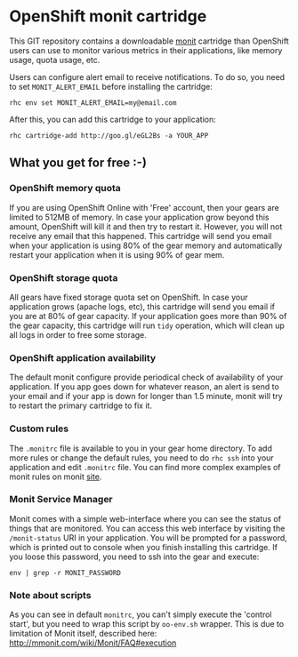 # OpenShift monit cartridge

This GIT repository contains a downloadable [monit](http://mmonit.com/monit)
cartridge than OpenShift users can use to monitor various metrics in their
applications, like memory usage, quota usage, etc.

Users can configure alert email to receive notifications. To do so, you need
to set `MONIT_ALERT_EMAIL` before installing the cartridge:

```
rhc env set MONIT_ALERT_EMAIL=my@email.com
```

After this, you can add this cartridge to your application:

```
rhc cartridge-add http://goo.gl/eGL2Bs -a YOUR_APP
```

## What you get for free :-)

### OpenShift memory quota

If you are using OpenShift Online with 'Free' account, then your gears are
limited to 512MB of memory. In case your application grow beyond this amount,
OpenShift will kill it and then try to restart it. However, you will not receive
any email that this happened. This cartridge will send you email when your
application is using 80% of the gear memory and automatically restart your
application when it is using 90% of gear mem.


### OpenShift storage quota

All gears have fixed storage quota set on OpenShift. In case your application
grows (apache logs, etc), this cartridge will send you email if you are at 80%
of gear capacity. If your application goes more than 90% of the gear capacity,
this cartridge will run `tidy` operation, which will clean up all logs in order
to free some storage.

### OpenShift application availability

The default monit configure provide periodical check  of availability of your
application. If you app goes down for whatever reason, an alert is send to your
email and if your app is down for longer than 1.5 minute, monit will try to
restart the primary cartridge to fix it.


### Custom rules

The `.monitrc` file is available to you in your gear home directory. To add more
rules or change the default rules, you need to do `rhc ssh` into your
application and edit `.monitrc` file. You can find more complex examples of
monit rules on monit [site](http://mmonit.com/monit/documentation/monit.html).

### Monit Service Manager

Monit comes with a simple web-interface where you can see the status of things
that are monitored. You can access this web interface by visiting the
`/monit-status` URI in your application.
You will be prompted for a password, which is printed out to console when you
finish installing this cartridge.
If you loose this password, you need to ssh into the gear and execute:

`env | grep -r MONIT_PASSWORD`

### Note about scripts

As you can see in default `monitrc`, you can't simply execute the 'control
start', but you need to wrap this script by `oo-env.sh` wrapper. This is due to
limitation of Monit itself, described here: http://mmonit.com/wiki/Monit/FAQ#execution
